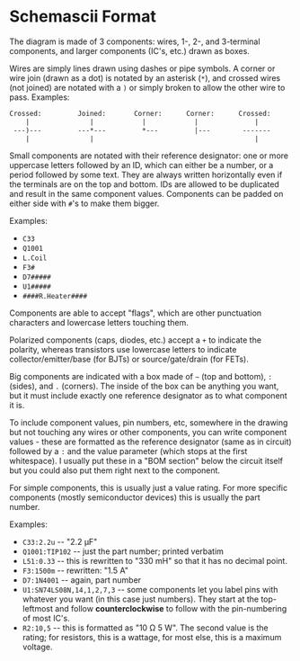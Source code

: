 # Schemascii Format

The diagram is made of 3 components: wires, 1-, 2-, and 3-terminal components, and larger components (IC's, etc.) drawn as boxes.

Wires are simply lines drawn using dashes or pipe symbols. A corner or wire join (drawn as a dot) is notated by an asterisk (`*`), and crossed wires (not joined) are notated with a `)` or simply broken to allow the other wire to pass. Examples:

```txt
Crossed:         Joined:       Corner:      Corner:      Crossed:      Crossed:
    |               |            |            |              |             |
 ---)---         ---*---         *---         |---        -------       ---|---
    |               |                                        |             |
```

Small components are notated with their reference designator: one or more uppercase letters followed by an ID, which can either be a number, or a period followed by some text. They are always written horizontally even if the terminals are on the top and bottom. IDs are allowed to be duplicated and result in the same component values. Components can be padded on either side with `#`'s to make them bigger.

Examples:

* `C33`
* `Q1001`
* `L.Coil`
* `F3#`
* `D7#####`
* `U1#####`
* `####R.Heater####`

Components are able to accept "flags", which are other punctuation characters and lowercase letters touching them.

Polarized components (caps, diodes, etc.) accept a `+` to indicate the polarity, whereas transistors use lowercase letters to indicate collector/emitter/base (for BJTs) or source/gate/drain (for FETs).

Big components are indicated with a box made of `~` (top and bottom), `:` (sides), and `.` (corners). The inside of the box can be anything you want, but it must include exactly one reference designator as to what component it is.

To include component values, pin numbers, etc, somewhere in the drawing but not touching any wires or other components, you can write component values - these are formatted as the reference designator (same as in circuit) followed by a `:` and the value parameter (which stops at the first whitespace). I usually put these in a "BOM section" below the circuit itself but you could also put them right next to the component.

For simple components, this is usually just a value rating. For more specific components (mostly semiconductor devices) this is usually the part number.

Examples:

* `C33:2.2u` -- "2.2 &micro;F"
* `Q1001:TIP102` -- just the part number; printed verbatim
* `L51:0.33` -- this is rewritten to "330 mH" so that it has no decimal point.
* `F3:1500m` -- rewritten: "1.5 A"
* `D7:1N4001` -- again, part number
* `U1:SN74LS08N,14,1,2,7,3` -- some components let you label pins with whatever you want (in this case just numbers). They start at the top-leftmost and follow **counterclockwise** to follow with the pin-numbering of most IC's.
* `R2:10,5` -- this is formatted as "10 &ohm; 5 W". The second value is the rating; for resistors, this is a wattage, for most else, this is a maximum voltage.
